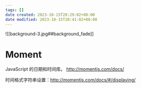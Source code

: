 ```yaml
---
tags: []
date created: 2023-10-15T20:29:02+08:00
date modified: 2023-10-15T20:41:02+08:00
---
```


![[background-3.jpg##background_fade]]

# Moment

JavaScript 的日期和时间库。
<http://momentjs.com/docs/>

时间格式字符串设置：<http://momentjs.com/docs/#/displaying/>
